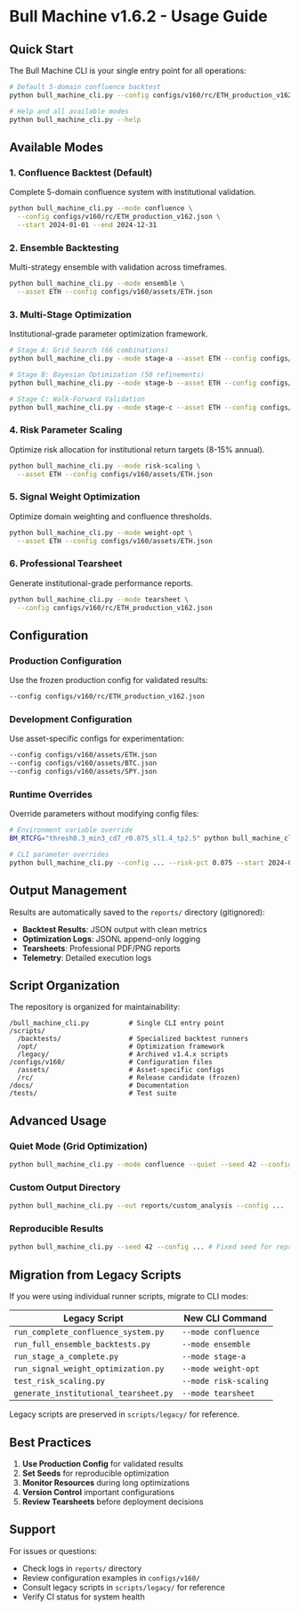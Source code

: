 # Bull Machine v1.6.2 - Usage Guide

## Quick Start

The Bull Machine CLI is your single entry point for all operations:

```bash
# Default 5-domain confluence backtest
python bull_machine_cli.py --config configs/v160/rc/ETH_production_v162.json

# Help and all available modes
python bull_machine_cli.py --help
```

## Available Modes

### 1. Confluence Backtest (Default)
Complete 5-domain confluence system with institutional validation.

```bash
python bull_machine_cli.py --mode confluence \
  --config configs/v160/rc/ETH_production_v162.json \
  --start 2024-01-01 --end 2024-12-31
```

### 2. Ensemble Backtesting
Multi-strategy ensemble with validation across timeframes.

```bash
python bull_machine_cli.py --mode ensemble \
  --asset ETH --config configs/v160/assets/ETH.json
```

### 3. Multi-Stage Optimization
Institutional-grade parameter optimization framework.

```bash
# Stage A: Grid Search (66 combinations)
python bull_machine_cli.py --mode stage-a --asset ETH --config configs/v160/assets/ETH.json

# Stage B: Bayesian Optimization (50 refinements)
python bull_machine_cli.py --mode stage-b --asset ETH --config configs/v160/assets/ETH.json

# Stage C: Walk-Forward Validation
python bull_machine_cli.py --mode stage-c --asset ETH --config configs/v160/assets/ETH.json
```

### 4. Risk Parameter Scaling
Optimize risk allocation for institutional return targets (8-15% annual).

```bash
python bull_machine_cli.py --mode risk-scaling \
  --asset ETH --config configs/v160/assets/ETH.json
```

### 5. Signal Weight Optimization
Optimize domain weighting and confluence thresholds.

```bash
python bull_machine_cli.py --mode weight-opt \
  --asset ETH --config configs/v160/assets/ETH.json
```

### 6. Professional Tearsheet
Generate institutional-grade performance reports.

```bash
python bull_machine_cli.py --mode tearsheet \
  --config configs/v160/rc/ETH_production_v162.json
```

## Configuration

### Production Configuration
Use the frozen production config for validated results:
```bash
--config configs/v160/rc/ETH_production_v162.json
```

### Development Configuration
Use asset-specific configs for experimentation:
```bash
--config configs/v160/assets/ETH.json
--config configs/v160/assets/BTC.json
--config configs/v160/assets/SPY.json
```

### Runtime Overrides
Override parameters without modifying config files:

```bash
# Environment variable override
BM_RTCFG="thresh0.3_min3_cd7_r0.075_sl1.4_tp2.5" python bull_machine_cli.py --config ...

# CLI parameter overrides
python bull_machine_cli.py --config ... --risk-pct 0.075 --start 2024-01-01 --end 2024-12-31
```

## Output Management

Results are automatically saved to the `reports/` directory (gitignored):

- **Backtest Results**: JSON output with clean metrics
- **Optimization Logs**: JSONL append-only logging
- **Tearsheets**: Professional PDF/PNG reports
- **Telemetry**: Detailed execution logs

## Script Organization

The repository is organized for maintainability:

```
/bull_machine_cli.py          # Single CLI entry point
/scripts/
  /backtests/                 # Specialized backtest runners
  /opt/                       # Optimization framework
  /legacy/                    # Archived v1.4.x scripts
/configs/v160/                # Configuration files
  /assets/                    # Asset-specific configs
  /rc/                        # Release candidate (frozen)
/docs/                        # Documentation
/tests/                       # Test suite
```

## Advanced Usage

### Quiet Mode (Grid Optimization)
```bash
python bull_machine_cli.py --mode confluence --quiet --seed 42 --config ...
```

### Custom Output Directory
```bash
python bull_machine_cli.py --out reports/custom_analysis --config ...
```

### Reproducible Results
```bash
python bull_machine_cli.py --seed 42 --config ... # Fixed seed for reproducibility
```

## Migration from Legacy Scripts

If you were using individual runner scripts, migrate to CLI modes:

| Legacy Script | New CLI Command |
|---------------|----------------|
| `run_complete_confluence_system.py` | `--mode confluence` |
| `run_full_ensemble_backtests.py` | `--mode ensemble` |
| `run_stage_a_complete.py` | `--mode stage-a` |
| `run_signal_weight_optimization.py` | `--mode weight-opt` |
| `test_risk_scaling.py` | `--mode risk-scaling` |
| `generate_institutional_tearsheet.py` | `--mode tearsheet` |

Legacy scripts are preserved in `scripts/legacy/` for reference.

## Best Practices

1. **Use Production Config** for validated results
2. **Set Seeds** for reproducible optimization
3. **Monitor Resources** during long optimizations
4. **Version Control** important configurations
5. **Review Tearsheets** before deployment decisions

## Support

For issues or questions:
- Check logs in `reports/` directory
- Review configuration examples in `configs/v160/`
- Consult legacy scripts in `scripts/legacy/` for reference
- Verify CI status for system health